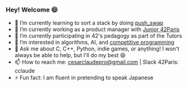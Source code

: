 ### Hey! Welcome 😄

- 🌱  I’m currently learning to sort a stack by doing [push_swap](https://github.com/cclaude42/push_swap)
- 🔭  I’m currently working as a product manager with [Junior 42Paris](https://paris.junior42.com/)
- 👯  I’m currently participating in 42's pedagogy as part of the Tutors
- 🤩  I’m interested in algorithms, AI, and [competitive programming](https://www.codingame.com/profile/18b80b5bcc2d8e99a5927a177258e2142234663)
- 💬  Ask me about C, C++, Python, indie games, or anything! I won't always be able to help, but I'll do my best 😄
- 📫  How to reach me: [cesarclaudepro@gmail.com](mailto:cesarclaudepro@gmail.com) | Slack 42Paris: cclaude
- ⚡ Fun fact: I am fluent in pretending to speak Japanese
